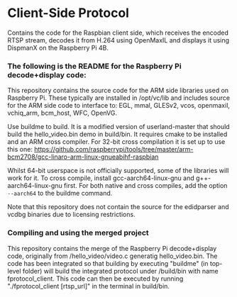 # Client-Side Protocol

Contains the code for the Raspbian client side, which receives the encoded RTSP stream, decodes it from H.264 using OpenMaxIL and displays it using DispmanX on the Raspberry Pi 4B.

### The following is the README for the Raspberry Pi decode+display code:

This repository contains the source code for the ARM side libraries used on Raspberry Pi.
These typically are installed in /opt/vc/lib and includes source for the ARM side code to interface to:
EGL, mmal, GLESv2, vcos, openmaxil, vchiq_arm, bcm_host, WFC, OpenVG.

Use buildme to build. It is a modified version of userland-master that should build the hello_video.bin demo in build/bin. It requires cmake to be installed and an ARM cross compiler. For 32-bit cross compilation it is set up to use this one:
https://github.com/raspberrypi/tools/tree/master/arm-bcm2708/gcc-linaro-arm-linux-gnueabihf-raspbian

Whilst 64-bit userspace is not officially supported, some of the libraries will work for it. To cross compile, install gcc-aarch64-linux-gnu and g++-aarch64-linux-gnu first. For both native and cross compiles, add the option ```--aarch64``` to the buildme command.

Note that this repository does not contain the source for the edidparser and vcdbg binaries due to licensing restrictions.

### Compiling and using the merged project

This repository contains the merge of the Raspberry Pi decode+display code, originally from /hello_video/video.c generatig hello_video.bin. The code has been integrated so that building by executing "buildme" (in top-level folder) will build the integrated protocol under /build/bin with name fprotocol_client. This code can then be executed by running "./fprotocol_client [rtsp_url]" in the terminal in build/bin.
